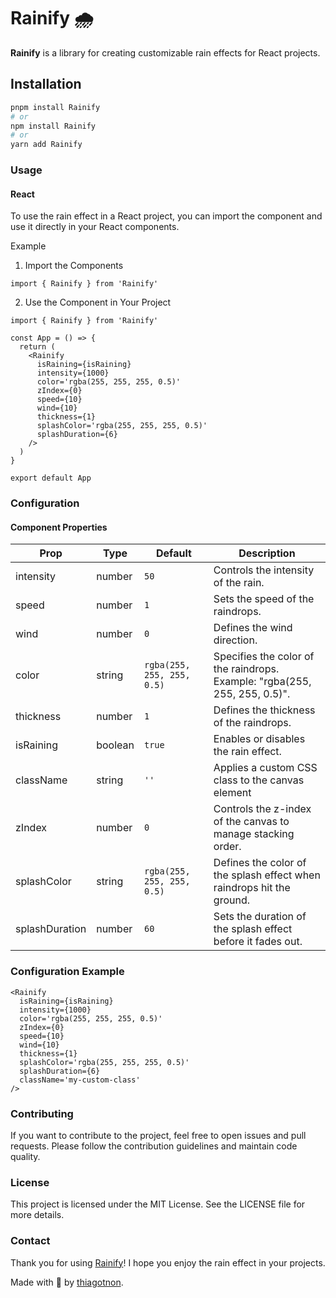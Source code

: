 # Rainify 🌧️

**Rainify** is a library for creating customizable rain effects for React projects.

## Installation

```bash
pnpm install Rainify
# or
npm install Rainify
# or
yarn add Rainify
```

### Usage

#### React

To use the rain effect in a React project, you can import the component and use it directly in your React components.

Example

1. Import the Components

```tsx
import { Rainify } from 'Rainify'
```

2. Use the Component in Your Project

```tsx
import { Rainify } from 'Rainify'

const App = () => {
  return (
    <Rainify
      isRaining={isRaining}
      intensity={1000}
      color='rgba(255, 255, 255, 0.5)'
      zIndex={0}
      speed={10}
      wind={10}
      thickness={1}
      splashColor='rgba(255, 255, 255, 0.5)'
      splashDuration={6}
    />
  )
}

export default App
```

### Configuration

#### Component Properties

| Prop           | Type    | Default                    | Description                                                                |
| -------------- | ------- | -------------------------- | -------------------------------------------------------------------------- |
| intensity      | number  | `50`                       | Controls the intensity of the rain.                                        |
| speed          | number  | `1`                        | Sets the speed of the raindrops.                                           |
| wind           | number  | `0`                        | Defines the wind direction.                                                |
| color          | string  | `rgba(255, 255, 255, 0.5)` | Specifies the color of the raindrops. Example: "rgba(255, 255, 255, 0.5)". |
| thickness      | number  | `1`                        | Defines the thickness of the raindrops.                                    |
| isRaining      | boolean | `true`                     | Enables or disables the rain effect.                                       |
| className      | string  | `''`                       | Applies a custom CSS class to the canvas element                           |
| zIndex         | number  | `0`                        | Controls the z-index of the canvas to manage stacking order.               |
| splashColor    | string  | `rgba(255, 255, 255, 0.5)` | Defines the color of the splash effect when raindrops hit the ground.      |
| splashDuration | number  | `60`                       | Sets the duration of the splash effect before it fades out.                |

### Configuration Example

```tsx
<Rainify
  isRaining={isRaining}
  intensity={1000}
  color='rgba(255, 255, 255, 0.5)'
  zIndex={0}
  speed={10}
  wind={10}
  thickness={1}
  splashColor='rgba(255, 255, 255, 0.5)'
  splashDuration={6}
  className='my-custom-class'
/>
```

### Contributing

If you want to contribute to the project, feel free to open issues and pull requests. Please follow the contribution guidelines and maintain code quality.

### License

This project is licensed under the MIT License. See the LICENSE file for more details.

### Contact

Thank you for using [Rainify](https://github.com/thiagotnon/rainify.git)! I hope you enjoy the rain effect in your projects.

Made with 💜 by [thiagotnon](https://github.com/thiagotnon).
